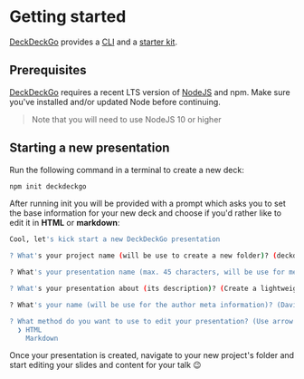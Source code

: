 # Getting started

[DeckDeckGo] provides a [CLI](https://github.com/deckgo/deckdeckgo/tree/master/cli) and a [starter kit](https://github.com/deckgo/deckdeckgo-starter).

## Prerequisites

[DeckDeckGo] requires a recent LTS version of [NodeJS](https://nodejs.org) and npm. Make sure you've installed and/or updated Node before continuing.

> Note that you will need to use NodeJS 10 or higher

## Starting a new presentation

Run the following command in a terminal to create a new deck:

```bash
npm init deckdeckgo
```

After running init you will be provided with a prompt which asks you to set the base information for your new deck and choose if you'd rather like to edit it in **HTML** or **markdown**:

```bash
Cool, let's kick start a new DeckDeckGo presentation

? What's your project name (will be use to create a new folder)? (deckdeckgo)

? What's your presentation name (max. 45 characters, will be use for meta tags and manifest information)? (DeckDeckGo)

? What's your presentation about (its description)? (Create a lightweight presentation using Web Components 🚀)

? What's your name (will be use for the author meta information)? (David)

? What method do you want to use to edit your presentation? (Use arrow keys)
  ❯ HTML
    Markdown
```

Once your presentation is created, navigate to your new project's folder and start editing your slides and content for your talk 😉

[deckdeckgo]: https://deckdeckgo.com
